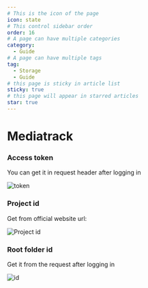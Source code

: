 ```yaml
---
# This is the icon of the page
icon: state
# This control sidebar order
order: 16
# A page can have multiple categories
category:
  - Guide
# A page can have multiple tags
tag:
  - Storage
  - Guide
# this page is sticky in article list
sticky: true
# this page will appear in starred articles
star: true
---
```


# Mediatrack

### Access token
You can get it in request header after logging in

![token](/img/drivers/mediatrack-token.png)

### Project id
Get from official website url:

![Project id](/img/drivers/mediatrack-projectid.png)

### Root folder id

Get it from the request after logging in

![id](/img/drivers/mediatrack-rootid.png)